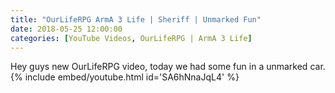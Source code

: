 ```yaml
---
title: "OurLifeRPG ArmA 3 Life | Sheriff | Unmarked Fun"
date: 2018-05-25 12:00:00
categories: [YouTube Videos, OurLifeRPG | ArmA 3 Life]
---
```

Hey guys new OurLifeRPG video, today we had some fun in a unmarked car.
{% include embed/youtube.html id='SA6hNnaJqL4' %}